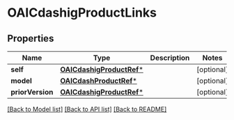 # OAICdashigProductLinks

## Properties
Name | Type | Description | Notes
------------ | ------------- | ------------- | -------------
**self** | [**OAICdashigProductRef***](OAICdashigProductRef.md) |  | [optional] 
**model** | [**OAICdashProductRef***](OAICdashProductRef.md) |  | [optional] 
**priorVersion** | [**OAICdashigProductRef***](OAICdashigProductRef.md) |  | [optional] 

[[Back to Model list]](../README.md#documentation-for-models) [[Back to API list]](../README.md#documentation-for-api-endpoints) [[Back to README]](../README.md)


